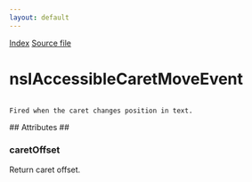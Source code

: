 ```yaml
---
layout: default
---
```

<div id='links'><a href="../index.html">Index</a>
<a href="http://dxr.mozilla.org/mozilla-central/source/accessible/interfaces/nsIAccessibleCaretMoveEvent.idl">Source file</a>
</div>

# nsIAccessibleCaretMoveEvent #
<code>  
Fired when the caret changes position in text.  
  
</code>
## Attributes ##

### caretOffset ###
  
Return caret offset.  
  
